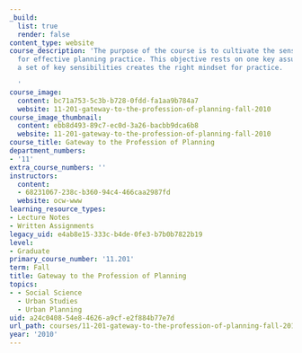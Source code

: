 ```yaml
---
_build:
  list: true
  render: false
content_type: website
course_description: 'The purpose of the course is to cultivate the sensibilities necessary
  for effective planning practice. This objective rests on one key assumption: that
  a set of key sensibilities creates the right mindset for practice.

  '
course_image:
  content: bc71a753-5c3b-b728-0fdd-fa1aa9b784a7
  website: 11-201-gateway-to-the-profession-of-planning-fall-2010
course_image_thumbnail:
  content: ebb8d493-89c7-ec0d-3a26-bacbb9dca6b8
  website: 11-201-gateway-to-the-profession-of-planning-fall-2010
course_title: Gateway to the Profession of Planning
department_numbers:
- '11'
extra_course_numbers: ''
instructors:
  content:
  - 68231067-238c-b360-94c4-466caa2987fd
  website: ocw-www
learning_resource_types:
- Lecture Notes
- Written Assignments
legacy_uid: e4ab8e15-333c-b4de-0fe3-b7b0b7822b19
level:
- Graduate
primary_course_number: '11.201'
term: Fall
title: Gateway to the Profession of Planning
topics:
- - Social Science
  - Urban Studies
  - Urban Planning
uid: a24c0408-54e8-4626-a9cf-e2f884b77e7d
url_path: courses/11-201-gateway-to-the-profession-of-planning-fall-2010
year: '2010'
---
```

